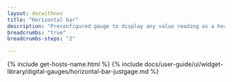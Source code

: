 ```yaml
---
layout: docwithnav
title: "Horizontal bar"
description: "Preconfigured gauge to display any value reading as a horizontal bar. Allows to configure value range, gradient colors, and other settings."
breadcrumbs: "true"
breadcrumbs-steps: "2"

---
```

{% include get-hosts-name.html %}
{% include docs/user-guide/ui/widget-library/digital-gauges/horizontal-bar-justgage.md %}
